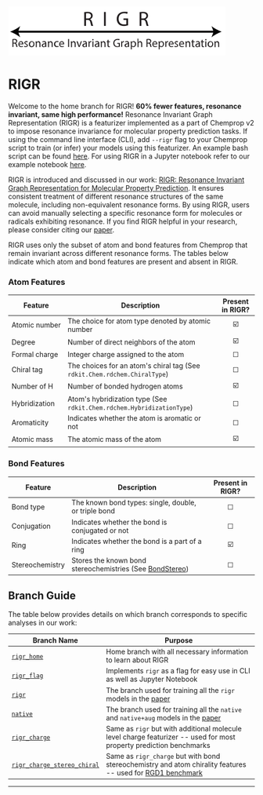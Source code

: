 ![ChemProp Logo](images/rigr_logo.svg)
# RIGR

Welcome to the home branch for RIGR!
**60% fewer features, resonance invariant, same high performance!**
Resonance Invariant Graph Representation (RIGR) is a featurizer implemented as a part of Chemprop v2 to impose resonance invariance for molecular property prediction tasks. If using the command line interface (CLI), add `--rigr` flag to your Chemprop script to train (or infer) your models using this featurizer. An example bash script can be found [here](https://github.com/akshatzalte/chemprop/blob/rigr_home/examples/hpopt_train_predict_rigr.sh). For using RIGR in a Jupyter notebook refer to our example notebook [here](https://github.com/akshatzalte/chemprop/blob/rigr_flag/notebooks/rigr_flag_notebook.ipynb).

RIGR is introduced and discussed in our work: [RIGR: Resonance Invariant Graph Representation for Molecular Property Prediction](). It ensures consistent treatment of different resonance structures of the same molecule, including non-equivalent resonance forms. By using RIGR, users can avoid manually selecting a specific resonance form for molecules or radicals exhibiting resonance. If you find RIGR helpful in your research, please consider citing our [paper]().

RIGR uses only the subset of atom and bond features from Chemprop that remain invariant across different resonance forms. The tables below indicate which atom and bond features are present and absent in RIGR.

### Atom Features

| **Feature**            | **Description**                                                                 | **Present in RIGR?** |
|------------------------|---------------------------------------------------------------------------------|:--------------------:|
| Atomic&nbsp;number     | The choice for atom type denoted by atomic number                                | ☑️                   |
| Degree                 | Number of direct neighbors of the atom                                           | ☑️                    |
| Formal&nbsp;charge     | Integer charge assigned to the atom                                              | ☐                   |
| Chiral&nbsp;tag        | The choices for an atom's chiral tag (See `rdkit.Chem.rdchem.ChiralType`)        | ☐                   |
| Number&nbsp;of&nbsp;H  | Number of bonded hydrogen atoms                                                  | ☑️                   |
| Hybridization          | Atom's hybridization type (See `rdkit.Chem.rdchem.HybridizationType`)            | ☐                   |
| Aromaticity            | Indicates whether the atom is aromatic or not                                    | ☐                   |
| Atomic&nbsp;mass       | The atomic mass of the atom                                                      | ☑️                   |


### Bond Features

| **Feature**           | **Description**                                                                                      | **Present in RIGR?** |
|-----------------------|------------------------------------------------------------------------------------------------------|:--------------------:|
| Bond&nbsp;type        | The known bond types: single, double, or triple bond                                                 | ☐                   |
| Conjugation           | Indicates whether the bond is conjugated or not                                                     | ☐                   |
| Ring                  | Indicates whether the bond is a part of a ring                                                      | ☑️                    |
| Stereochemistry       | Stores the known bond stereochemistries (See [BondStereo](https://www.rdkit.org/docs/source/rdkit.Chem.rdchem.html#rdkit.Chem.rdchem.BondStereo.values)) | ☐                    |

## Branch Guide

The table below provides details on which branch corresponds to specific analyses in our work:

| Branch Name     | Purpose                                                   |
|------------------|-----------------------------------------------------------|
| [`rigr_home`](https://github.com/akshatzalte/chemprop/tree/rigr_home)     | Home branch with all necessary information to learn about RIGR |
| [`rigr_flag`](https://github.com/akshatzalte/chemprop/tree/rigr_flag) | Implements `rigr` as a flag for easy use in CLI as well as Jupyter Notebook |
| [`rigr`](https://github.com/akshatzalte/chemprop/tree/rigr) | The branch used for training all the `rigr` models in the [paper]() |
| [`native`](https://github.com/akshatzalte/chemprop/tree/native) | The branch used for training all the `native` and `native+aug` models in the [paper]() |
| [`rigr_charge`](https://github.com/akshatzalte/chemprop/tree/rigr_charge)  | Same as `rigr` but with additional molecule level charge featurizer -- used for most property prediction benchmarks |
| [`rigr_charge_stereo_chiral`](https://github.com/akshatzalte/chemprop/tree/rigr_charge_stereo_chiral)  | Same as `rigr_charge` but with bond stereochemistry and atom chirality features -- used for [RGD1 benchmark](./benchmarks/barrier_rgd1_cnho) |
---

